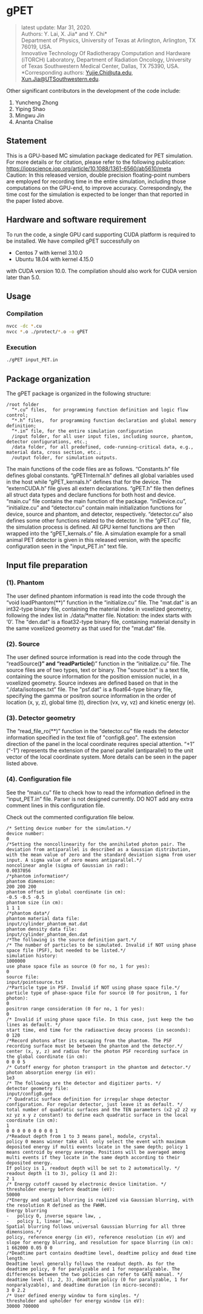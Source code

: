 

# gPET

> latest update: Mar 31, 2020.   
> Authors: Y. Lai, X. Jia* and Y. Chi*  
> Department of Physics, University of Texas at Arlington, Arlington, TX 76019, USA.  
> Innovative Technology Of Radiotherapy Computation and Hardware (iTORCH) Laboratory, Department of Radiation Oncology,   University of Texas Southwestern Medical Center, Dallas, TX 75390, USA.   
> *Corresponding authors: Yujie.Chi@uta.edu, Xun.Jia@UTSouthwestern.edu. 

Other significant contributors in the development of the code include:
1. Yuncheng Zhong
2. Yiping Shao
3. Mingwu Jin
4. Ananta Chalise

## Statement

This is a GPU-based MC simulation package dedicated for PET simulation. For more details or for citation, please refer to the following publication:
https://iopscience.iop.org/article/10.1088/1361-6560/ab5610/meta   
Caution: In this released version, double precision floating-point numbers are employed for recording time in the entire simulation, including those computations on the GPU-end, to improve accuracy. Correspondingly, the time cost for the simulation is expected to be longer than that reported in the paper listed above.

## Hardware and software requirement

To run the code, a single GPU card supporting CUDA platform is required to be installed.
We have compiled gPET successfully on
- Centos 7 with kernel 3.10.0
- Ubuntu 18.04 with kernel 4.15.0

with CUDA version 10.0. The compilation should also work for CUDA version later than 5.0.

## Usage

### Compilation

```bash
nvcc -dc *.cu
nvcc *.o ./protect/*.o -o gPET
```

### Execution

```bash
./gPET input_PET.in
```

## Package organization

The gPET package is organized in the following structure:

```
/root folder
  “*.cu” files,  for programming function definition and logic flow control;
  “*.h” files,  for programming function declaration and global memory definition;
  “*.in” file, for the entire simulation configuration
  /input folder, for all user input files, including source, phantom, detector configurations, etc.;
  /data folder, for all predefined, code-running-critical data, e.g., material data, cross section, etc.;
  /output folder, for simulation outputs.
```

The main functions of the code files are as follows. “Constants.h” file defines global constants. “gPETInternal.h” defines all global variables used in the host while “gPET_kernals.h” defines that for the device. The “externCUDA.h” file gives all extern declarations. “gPET.h” file then defines all struct data types and declare functions for both host and device. “main.cu” file contains the main function of the package. “iniDevice.cu”, “initialize.cu” and “detector.cu” contain main initialization functions for device, source and phantom, and detector, respectively. “detector.cu” also defines some other functions related to the detector. In the “gPET.cu” file,  the simulation process is defined. All GPU kernel functions are then wrapped into the “gPET_kernals.o” file. 
A simulation example for a small animal PET detector is given in this released version, with the specific configuration seen in the "input_PET.in"  text file.

## Input file preparation

### (1). Phantom

The user defined phantom information is read into the code through the “void loadPhantom(**)” function in the “initialize.cu” file.
The "mat.dat" is an int32-type binary file, containing the material index in voxelized geometry, following the index list in ./data/*matter file. Notation: the index starts with ‘0’.
The "den.dat" is a float32-type binary file, containing material density in the same voxelized geometry as that used for the "mat.dat" file.

### (2). Source

The user defined source information is read into the code through the “readSource(**)” and “readParticle(**)” function in the “initialize.cu” file.
The source files are of two types, text or binary.
The "source.txt" is a text file, containing the source information for the position emission nuclei, in a voxelized geometry. Source indexes are defined based on that in the “./data/isotopes.txt” file.
The "psf.dat" is a float64-type binary file, specifying the gamma or positron source information in the order of location (x, y, z), global time (t), direction (vx, vy, vz) and kinetic energy (e).

### (3). Detector geometry

The “read_file_ro(**)” function in the “detector.cu” file reads the detector information specified in the text file of "config8.geo".
The extension direction of the panel in the local coordinate requires special attention. “+1” (“-1”) represents the extension of the panel parallel (antiparallel) to the unit vector of the local coordinate system.
More details can be seen in the paper listed above.

### (4). Configuration file

See the “main.cu” file to check how to read the information defined in the “input_PET.in” file. Parser is not designed currently. DO NOT add any extra comment lines in this configuration file.

Check out the commented configuration file below.

```
/* Setting device number for the simulation.*/
device number:
0
/*Setting the noncollinearity for the annihilated photon pair. The deviation from antiparallel is described as a Gaussian distribution, with the mean value of zero and the standard deviation sigma from user input. A sigma value of zero means antiparallel.*/
noncolinear angle (sigma of Gaussian in rad):
0.0037056
/*phantom information*/
phantom dimension:
200 200 200
phantom offset in global coordinate (in cm):
-0.5 -0.5 -0.5
phantom size (in cm):
1 1 1
/*phantom data*/
phantom material data file:
input/cylinder_phantom_mat.dat
phantom density data file:
input/cylinder_phantom_den.dat
/*The following is the source definition part.*/
/* The number of particles to be simulated. Invalid if NOT using phase space file (PSF), but needed to be listed.*/
simulation history:
1000000
use phase space file as source (0 for no, 1 for yes):
0
source file:
input/pointsource.txt
/*Particle type in PSF. Invalid if NOT using phase space file.*/
particle type of phase-space file for source (0 for positron, 1 for photon):
0
positron range consideration (0 for no, 1 for yes):
0
/* Invalid if using phase space file. In this case, just keep the two lines as default. */
start time, end time for the radioactive decay process (in seconds):
0 120
/*Record photons after its escaping from the phantom. The PSF recording surface must be between the phantom and the detector.*/
center (x, y, z) and radius for the photon PSF recording surface in the global coordinate (in cm):
0 0 0 5
/* Cutoff energy for photon transport in the phantom and detector.*/
photon absorption energy (in eV):
1e3
/* The following are the detector and digitizer parts. */
detector geometry file:
input/config8.geo
/* Quadratic surface definition for irregular shape detector configuration. For regular detector, just leave it as default. */
total number of quadratic surfaces and the TEN parameters (x2 y2 z2 xy xz yz x y z constant) to define each quadratic surface in the local coordinate (in cm):
1
0 0 0 0 0 0 0 0 0 1
/*Readout depth from 1 to 3 means panel, module, crystal.
policy 0 means winner take all  only select the event with maximum deposited energy if multi events locate in the same depth; policy 1 means centroid by energy average. Positions will be averaged among multi events if they locate in the same depth according to their deposited energy.
If policy is 1, readout depth will be set to 2 automatically. */
readout depth (1 to 3), policy (1 and 2):
2 1
/* Energy cutoff caused by electronic device limitation. */
thresholder energy before deadtime (eV):
50000
/*Energy and spatial blurring is realized via Gaussian blurring, with the resolution R defined as the FWHM.
Energy blurring 
-	policy 0, inverse square law, , 
-	policy 1, linear law, .
Spatial blurring follows universal Gaussian blurring for all three dimensions.*/
policy, reference energy (in eV), reference resolution (in eV) and slope for energy blurring, and resolution for space blurring (in cm):
1 662000 0.05 0 0
/*Deadtime part contains deadtime level, deadtime policy and dead time length.
Deadtime level generally follows the readout depth. As for the deadtime policy, 0 for paralyzable and 1 for nonparalyzable. The differences between the two policies can refer to GATE manual. */
deadtime level (1, 2, 3), deadtime policy (0 for paralyzable, 1 for nonparalyzable), and deadtime duration (in micro-second):
3 0 2.2
/* User defined energy window to form singles. */
thresholder and upholder for energy window (in eV):
30000 700000
```

